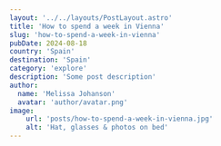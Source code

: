 ```yaml
---
layout: '../../layouts/PostLayout.astro'
title: 'How to spend a week in Vienna'
slug: 'how-to-spend-a-week-in-vienna'
pubDate: 2024-08-18
country: 'Spain'
destination: 'Spain'
category: 'explore'
description: 'Some post description'
author:
  name: 'Melissa Johanson'
  avatar: 'author/avatar.png'
image:
    url: 'posts/how-to-spend-a-week-in-vienna.jpg'
    alt: 'Hat, glasses & photos on bed'
---
```

